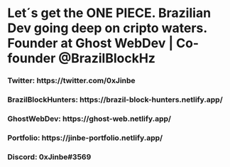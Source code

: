 
<h1>Let´s get the ONE PIECE. 
Brazilian Dev going deep on cripto waters.
Founder at Ghost WebDev | Co-founder 
@BrazilBlockHz</h1>


<h3>Twitter: https://twitter.com/0xJinbe</h3>
<h3>BrazilBlockHunters: https://brazil-block-hunters.netlify.app/</h3>
<h3>GhostWebDev: https://ghost-web.netlify.app/</h3>
<h3>Portfolio: https://jinbe-portfolio.netlify.app/</h3>

<h3>Discord: 0xJinbe#3569</h3>

<!---
claudio-germano/claudio-germano is a ✨ special ✨ repository because its `README.md` (this file) appears on your GitHub profile.
You can click the Preview link to take a look at your changes.
--->
